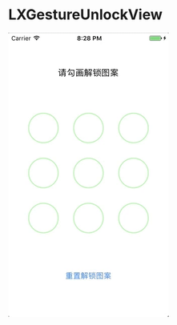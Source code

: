 # LXGestureUnlockView

![](https://github.com/949478479/LXGestureUnlockView/blob/gif/screenshot.gif)
